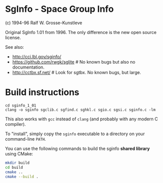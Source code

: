 SgInfo - Space Group Info
=========================

(c) 1994-96 Ralf W. Grosse-Kunstleve

Original SgInfo 1.01 from 1996. The only difference is the
new open source license.

See also:
  - http://cci.lbl.gov/sginfo/
  - https://github.com/rwgk/sglite  # No known bugs but also no documentation.
  - http://cctbx.sf.net/  # Look for sgtbx. No known bugs, but large.

# Build instructions

```
cd sginfo_1_01
clang -o sginfo sgclib.c sgfind.c sghkl.c sgio.c sgsi.c sginfo.c -lm
```

This also works with `gcc` instead of `clang` (and probably with any modern
C compiler).

To "install", simply copy the `sginfo` executable to a directory on your
command-line `PATH`.

You can use the following commands to build the sginfo **shared library**
using CMake:

```bash
mkdir build
cd build
cmake ..
cmake --build .
```
